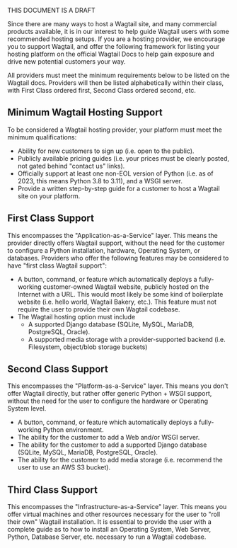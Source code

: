 THIS DOCUMENT IS A DRAFT

Since there are many ways to host a Wagtail site, and many commercial products available, it is in our interest to help guide Wagtail users with some recommended hosting setups. If you are a hosting provider, we encourage you to support Wagtail, and offer the following framework for listing your hosting platform on the official Wagtail Docs to help gain exposure and drive new potential customers your way.

All providers must meet the minimum requirements below to be listed on the Wagtail docs. Providers will then be listed alphabetically within their class, with First Class ordered first, Second Class ordered second, etc.

## Minimum Wagtail Hosting Support

To be considered a Wagtail hosting provider, your platform must meet the minimum qualifications:
* Ability for new customers to sign up (i.e. open to the public).
* Publicly available pricing guides (i.e. your prices must be clearly posted, not gated behind "contact us" links).
* Officially support at least one non-EOL version of Python (i.e. as of 2023, this means Python 3.8 to 3.11), and a WSGI server.
* Provide a written step-by-step guide for a customer to host a Wagtail site on your platform.

## First Class Support

This encompasses the "Application-as-a-Service" layer. This means the provider directly offers Wagtail support, without the need for the customer to configure a Python installation, hardware, Operating System, or databases. Providers who offer the following features may be considered to have "first class Wagtail support":
* A button, command, or feature which automatically deploys a fully-working customer-owned Wagtail website, publicly hosted on the Internet with a URL. This would most likely be some kind of boilerplate website (i.e. hello world, Wagtail Bakery, etc.). This feature must not require the user to provide their own Wagtail codebase.
* The Wagtail hosting option must include
  * A supported Django database (SQLite, MySQL, MariaDB, PostgreSQL, Oracle).
  * A supported media storage with a provider-supported backend (i.e. Filesystem, object/blob storage buckets)

## Second Class Support

This encompasses the "Platform-as-a-Service" layer. This means you don't offer Wagtail directly, but rather offer generic Python + WSGI support, without the need for the user to configure the hardware or Operating System level.
* A button, command, or feature which automatically deploys a fully-working Python environment.
* The ability for the customer to add a Web and/or WSGI server.
* The ability for the customer to add a supported Django database (SQLite, MySQL, MariaDB, PostgreSQL, Oracle).
* The ability for the customer to add media storage (i.e. recommend the user to use an AWS S3 bucket).

## Third Class Support

This encompasses the "Infrastructure-as-a-Service" layer. This means you offer virtual machines and other resources necessary for the user to "roll their own" Wagtail installation. It is essential to provide the user with a complete guide as to how to install an Operating System, Web Server, Python, Database Server, etc. necessary to run a Wagtail codebase.